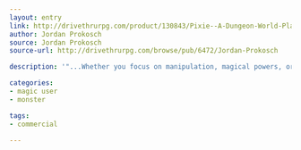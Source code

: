 ```yaml
---
layout: entry
link: http://drivethrurpg.com/product/130843/Pixie--A-Dungeon-World-Playbook
author: Jordan Prokosch
source: Jordan Prokosch
source-url: http://drivethrurpg.com/browse/pub/6472/Jordan-Prokosch

description: '"...Whether you focus on manipulation, magical powers, or deviousness, [...] be able to outfly and outwit the competition..."'

categories:
- magic user
- monster

tags:
- commercial

---
```

